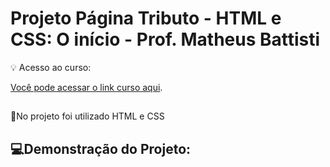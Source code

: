 # Projeto Página Tributo - HTML e CSS: O início - Prof. Matheus Battisti

💡 Acesso ao curso:

[Você pode acessar o link curso aqui](https://www.udemy.com/course/html-e-css-o-inicio/).

##
📌No projeto foi utilizado HTML e CSS


##

## 💻Demonstração do Projeto:
